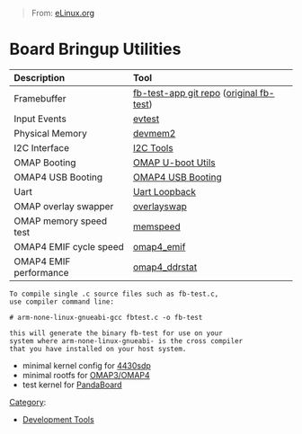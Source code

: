> From: [eLinux.org](http://eLinux.org/Board_Bringup_Utilities "http://eLinux.org/Board_Bringup_Utilities")


# Board Bringup Utilities



<table>
<thead>
<tr class="header">
<th align="left">Description</th>
<th align="left">Tool</th>
</tr>
</thead>
<tbody>
<tr class="odd">
<td align="left">Framebuffer</td>
<td align="left"><a href="https://github.com/prpplague/fb-test-app">fb-test-app git repo</a> (<a href="http://elinux.org/images/0/09/Fb-test.c" title="Fb-test.c">original fb-test</a>)</td>
</tr>
<tr class="even">
<td align="left">Input Events</td>
<td align="left"><a href="http://elinux.org/images/9/93/Evtest.c" title="Evtest.c">evtest</a></td>
</tr>
<tr class="odd">
<td align="left">Physical Memory</td>
<td align="left"><a href="http://elinux.org/images/a/aa/Devmem2.c" title="Devmem2.c">devmem2</a></td>
</tr>
<tr class="even">
<td align="left">I2C Interface</td>
<td align="left"><a href="http://www.lm-sensors.org/wiki/I2CTools">I2C Tools</a></td>
</tr>
<tr class="odd">
<td align="left">OMAP Booting</td>
<td align="left"><a href="http://code.google.com/p/omap-u-boot-utils/">OMAP U-boot Utils</a></td>
</tr>
<tr class="even">
<td align="left">OMAP4 USB Booting</td>
<td align="left"><a href="http://git.omapzoom.org/?p=repo/omapboot.git;a=summary">OMAP4 USB Booting</a></td>
</tr>
<tr class="odd">
<td align="left">Uart</td>
<td align="left"><a href="http://elinux.org/images/b/b7/Uart-loopback.c" title="Uart-loopback.c">Uart Loopback</a></td>
</tr>
<tr class="even">
<td align="left">OMAP overlay swapper</td>
<td align="left"><a href="http://elinux.org/images/a/ac/Overlayswap.c" title="Overlayswap.c">overlayswap</a></td>
</tr>
<tr class="odd">
<td align="left">OMAP memory speed test</td>
<td align="left"><a href="http://elinux.org/images/8/8a/Memspeed.tar.gz" title="Memspeed.tar.gz">memspeed</a></td>
</tr>
<tr class="even">
<td align="left">OMAP4 EMIF cycle speed</td>
<td align="left"><a href="http://elinux.org/images/e/ed/Omap4_emif.c" title="Omap4 emif.c">omap4_emif</a></td>
</tr>
<tr class="odd">
<td align="left">OMAP4 EMIF performance</td>
<td align="left"><a href="http://elinux.org/images/7/74/Omap4_ddrstat.c" title="Omap4 ddrstat.c">omap4_ddrstat</a></td>
</tr>
</tbody>
</table>

    To compile single .c source files such as fb-test.c,
    use compiler command line:

    # arm-none-linux-gnueabi-gcc fbtest.c -o fb-test

    this will generate the binary fb-test for use on your
    system where arm-none-linux-gnueabi- is the cross compiler
    that you have installed on your host system.

-   minimal kernel config for
    [4430sdp](http://eLinux.org/images/9/96/Minimal-kernel-4430sdp.txt "Minimal-kernel-4430sdp.txt")
-   minimal rootfs for
    [OMAP3/OMAP4](http://eLinux.org/images/b/bd/Minimal-rootfs.tar.gz "Minimal-rootfs.tar.gz")
-   test kernel for
    [PandaBoard](http://eLinux.org/images/2/2f/UImage-test-panda.bin "UImage-test-panda.bin")


[Category](http://eLinux.org/Special:Categories "Special:Categories"):

-   [Development
    Tools](http://eLinux.org/Category:Development_Tools "Category:Development Tools")

